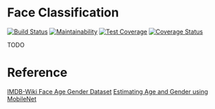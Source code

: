 # Face Classification
[![Build Status](https://travis-ci.com/JSeam2/CV4Retail.svg?branch=master)](https://travis-ci.com/JSeam2/CV4Retail)
[![Maintainability](https://api.codeclimate.com/v1/badges/786fdd0baff0381a2e3f/maintainability)](https://codeclimate.com/github/JSeam2/CV4Retail/maintainability)
[![Test Coverage](https://api.codeclimate.com/v1/badges/786fdd0baff0381a2e3f/test_coverage)](https://codeclimate.com/github/JSeam2/CV4Retail/test_coverage)
[![Coverage Status](https://coveralls.io/repos/github/JSeam2/CV4Retail/badge.svg?branch=master)](https://coveralls.io/github/JSeam2/CV4Retail?branch=master)


TODO
# Reference
[IMDB-Wiki Face Age Gender Dataset](https://data.vision.ee.ethz.ch/cvl/rrothe/imdb-wiki/)
[Estimating Age and Gender using MobileNet](https://github.com/KinarR/age-gender-estimator-keras)
